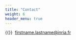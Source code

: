 ```yaml
---
title: "Contact"
weight: 6
header_menu: true
---
```


{{<icon class="fa fa-envelope">}}&nbsp; firstname.lastname@inria.fr

<!-- {{<icon class="fa fa-phone">}}&nbsp;[+49 1111 555555](tel:+491111555555) -->
